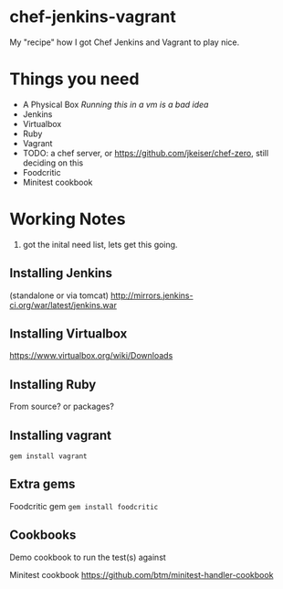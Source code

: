 chef-jenkins-vagrant
====================

My "recipe" how I got Chef Jenkins and Vagrant to play nice.

Things you need
===============

* A Physical Box _Running this in a vm is a bad idea_
* Jenkins
* Virtualbox
* Ruby
* Vagrant  
* TODO: a chef server, or https://github.com/jkeiser/chef-zero, still deciding on this
* Foodcritic
* Minitest cookbook 

Working Notes
=============

1) got the inital need list, lets get this going.

Installing Jenkins
------------------
(standalone or via tomcat) http://mirrors.jenkins-ci.org/war/latest/jenkins.war

Installing Virtualbox
---------------------
https://www.virtualbox.org/wiki/Downloads

Installing Ruby
---------------
From source? or packages?

Installing vagrant
------------------
`gem install vagrant` 

Extra gems
----------
Foodcritic gem `gem install foodcritic`

Cookbooks
---------

Demo cookbook to run the test(s) against

Minitest cookbook https://github.com/btm/minitest-handler-cookbook


